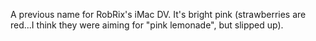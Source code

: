 A previous name for RobRix's iMac DV. It's bright pink (strawberries are red...I think they were aiming for "pink lemonade", but slipped up).
